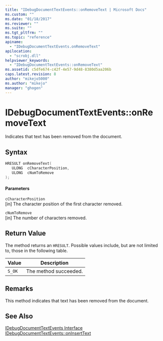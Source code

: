 ```yaml
---
title: "IDebugDocumentTextEvents::onRemoveText | Microsoft Docs"
ms.custom: ""
ms.date: "01/18/2017"
ms.reviewer: ""
ms.suite: ""
ms.tgt_pltfrm: ""
ms.topic: "reference"
apiname: 
  - "IDebugDocumentTextEvents.onRemoveText"
apilocation: 
  - "scrobj.dll"
helpviewer_keywords: 
  - "IDebugDocumentTextEvents::onRemoveText"
ms.assetid: c5dfe674-c42f-4e57-9d48-8380d5aa206b
caps.latest.revision: 8
author: "mikejo5000"
ms.author: "mikejo"
manager: "ghogen"
---
```

# IDebugDocumentTextEvents::onRemoveText
Indicates that text has been removed from the document.  
  
## Syntax  
  
```cpp
HRESULT onRemoveText(  
   ULONG  cCharacterPosition,  
   ULONG  cNumToRemove  
);  
```  
  
#### Parameters  
 `cCharacterPosition`  
 [in] The character position of the first character removed.  
  
 `cNumToRemove`  
 [in] The number of characters removed.  
  
## Return Value  
 The method returns an `HRESULT`. Possible values include, but are not limited to, those in the following table.  
  
|Value|Description|  
|-----------|-----------------|  
|`S_OK`|The method succeeded.|  
  
## Remarks  
 This method indicates that text has been removed from the document.  
  
## See Also  
 [IDebugDocumentTextEvents Interface](../../winscript/reference/idebugdocumenttextevents-interface.md)   
 [IDebugDocumentTextEvents::onInsertText](../../winscript/reference/idebugdocumenttextevents-oninserttext.md)